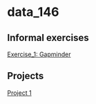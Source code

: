# data_146

## Informal exercises 
[Exercise_1: Gapminder](informalexcerise.md)

## Projects
[Project 1](Project1.md)

